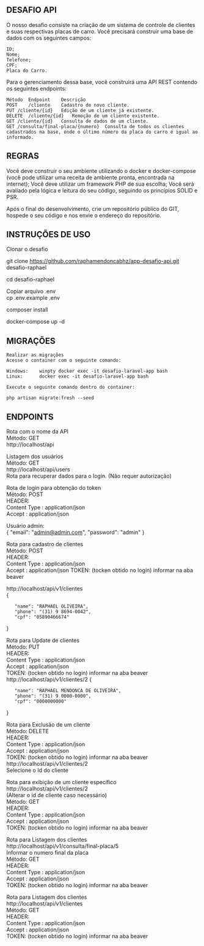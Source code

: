 
## DESAFIO API 

O nosso desafio consiste na criação de um sistema de controle de clientes e suas respectivas placas de carro.
Você precisará construir uma base de dados com os seguintes campos:

	ID;
	Nome;
	Telefone;
	CPF;
	Placa do Carro. 

Para o gerenciamento dessa base, você construirá uma API REST contendo os seguintes endpoints:

	Método	Endpoint	Descrição
	POST	/cliente	Cadastro de novo cliente. 
	PUT	/cliente/{id}	Edição de um cliente já existente.
	DELETE	/cliente/{id}	Remoção de um cliente existente.
	GET	/cliente/{id}	Consulta de dados de um cliente.
	GET	/consulta/final-placa/{numero}	Consulta de todos os clientes cadastrados na base, onde o último número da placa do carro é igual ao informado.


## REGRAS 

Você deve construir o seu ambiente utilizando o docker e docker-compose (você pode utilizar uma receita de ambiente pronta, encontrada na internet);
Você deve utilizar um framework PHP de sua escolha;
Você será avaliado pela lógica e leitura do seu código, seguindo os princípios SOLID e PSR.

Após o final do desenvolvimento, crie um repositório público do GIT, hospede o seu código e nos envie o endereço do repositório.


## INSTRUÇÕES DE USO  

Clonar o desafio

git clone https://github.com/raphamendoncabhz/app-desafio-api.git desafio-raphael

cd desafio-raphael

Copiar arquivo .env  
	cp .env.example .env

composer install

docker-compose up -d

## MIGRAÇÕES 
	Realizar as migrações
	Acesse o container com o seguinte comando: 

	Windows: 	winpty docker exec -it desafio-laravel-app bash
	Linux: 		docker exec -it desafio-laravel-app bash

	Execute o seguinte comando dentro do container:
    
	php artisan migrate:fresh --seed



## ENDPOINTS

Rota com o nome da API</br>
Método: GET</br>
http://localhost/api</br>


Listagem dos usuários </br>
Método: GET</br>
http://localhost/api/users</br>
Rota para recuperar dados para o login. (Não requer autorização)</br>


Rota de login para obtenção do token</br>
Método: POST</br>
HEADER: </br>
       Content Type  : application/json</br>
       Accept        : application/json</br>

Usuário admin:</br>
{
       "email": "admin@admin.com",
       "password": "admin"
}



Rota para cadastro de clientes</br>
Método: POST</br>
HEADER: </br>
       Content Type  : application/json</br>
       Accept        : application/json
TOKEN: (tocken obtido no login) informar na aba beaver   </br>    

http://localhost/api/v1/clientes </br>
{

       "name": "RAPHAEL OLIVEIRA",
       "phone": "(31) 9 8694-0042",
       "cpf": "05890466674"
}



Rota para Update de clientes</br>
Método: PUT</br>
HEADER: </br>
       Content Type  : application/json</br>
       Accept        : application/json</br>
TOKEN: (tocken obtido no login) informar na aba beaver  </br>
http://localhost/api/v1/clientes/2
{

       "name": "RAPHAEL MENDONCA DE OLIVEIRA",
       "phone": "(31) 9 0000-0000",
       "cpf": "0000000000"
}



Rota para Exclusão de um cliente</br>
Método: DELETE</br>
HEADER: </br>
       Content Type  : application/json</br>
       Accept        : application/json</br>
TOKEN: (tocken obtido no login) informar na aba beaver  </br>
http://localhost/api/v1/clientes/2 </br>
Selecione o Id do cliente</br>



Rota para exibição de um cliente específico</br>
http://localhost/api/v1/clientes/2</br>
(Alterar o id de cliente caso necessário)</br>
Método: GET</br>
HEADER: </br>
       Content Type  : application/json</br>
       Accept        : application/json</br>
TOKEN: (tocken obtido no login) informar na aba beaver  </br>


Rota para Listagem dos clientes</br>
http://localhost/api/v1/consulta/final-placa/5</br>
Informar o numero final da placa</br>
Método: GET</br>
HEADER: </br>
       Content Type  : application/json</br>
       Accept        : application/json</br>
TOKEN: (tocken obtido no login) informar na aba beaver  </br>



Rota para Listagem dos clientes</br>
http://localhost/api/v1/clientes</br>
Método: GET</br>
HEADER: </br>
       Content Type  : application/json</br>
       Accept        : application/json</br>
TOKEN: (tocken obtido no login) informar na aba beaver  </br>










